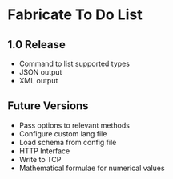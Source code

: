 Fabricate To Do List
====================

1.0 Release
------------

- Command to list supported types
- JSON output
- XML output

Future Versions
---------------

- Pass options to relevant methods
- Configure custom lang file
- Load schema from config file
- HTTP Interface
- Write to TCP
- Mathematical formulae for numerical values
